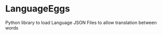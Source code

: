 LanguageEggs
============

Python library to load Language JSON Files to allow translation between words
